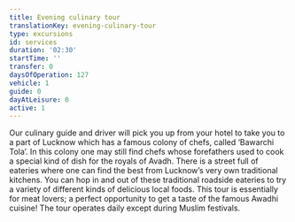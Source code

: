 ```yaml
---
title: Evening culinary tour
translationKey: evening-culinary-tour
type: excursions
id: services
duration: '02:30'
startTime: ''
transfer: 0
daysOfOperation: 127
vehicle: 1
guide: 0
dayAtLeisure: 0
active: 1
---
```

Our culinary guide and driver will pick you up from your hotel to take you to a part of Lucknow which has a famous colony of chefs, called ‘Bawarchi Tola’. In this colony one may still find chefs whose forefathers used to cook a special kind of dish for the royals of Avadh. There is a street full of eateries where one can find the best from Lucknow’s very own traditional kitchens. You can hop in and out of these traditional roadside eateries to try a variety of different kinds of delicious local foods. This tour is essentially for meat lovers; a perfect opportunity to get a taste of the famous Awadhi cuisine! The tour operates daily except during Muslim festivals.